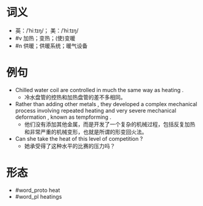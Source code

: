# 词义
- 英：/ˈhiːtɪŋ/； 美：/ˈhiːtɪŋ/
- #v 加热；变热；(使)变暖
- #n 供暖；供暖系统；暖气设备
# 例句
- Chilled water coil are controlled in much the same way as heating .
	- 冷水盘管的控热和加热盘管的差不多相同。
- Rather than adding other metals , they developed a complex mechanical process involving repeated heating and very severe mechanical deformation , known as tempforming .
	- 他们没有添加其他金属，而是开发了一个复杂的机械过程，包括反复加热和非常严重的机械变形，也就是所谓的形变回火法。
- Can she take the heat of this level of competition ?
	- 她承受得了这种水平的比赛的压力吗？
# 形态
- #word_proto heat
- #word_pl heatings
